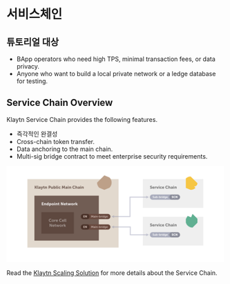 # 서비스체인

## 튜토리얼 대상

- BApp operators who need high TPS, minimal transaction fees, or data privacy. 
- Anyone who want to build a local private network or a ledge database for testing.

## Service Chain Overview

Klaytn Service Chain provides the following features.

- 즉각적인 완결성 
- Cross-chain token transfer.
- Data anchoring to the main chain.
- Multi-sig bridge contract to meet enterprise security requirements.

![](../../klaytn/images/sc_connection.png)

Read the [Klaytn Scaling Solution](../../klaytn/scaling-solutions.md) for more details about the Service Chain.